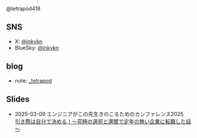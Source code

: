 @tetrapod418
## SNS
- X: [@jnkykn](https://x.com/jnkykn)
- BlueSky: [@jnkykn](https://bsky.app/profile/jnkykn.bsky.social)
## blog
- note: [_tetrapod](https://note.com/_tetrapod)

## Slides
- 2025-03-09 エンジニアがこの先生きのこるためのカンファレンス2025
<br>  [引き際は自分で決める！～究極の選択と還暦で定年の無い企業に転職した話～](https://tetrapod418.github.io/slides/20250309_kinoko.html)
